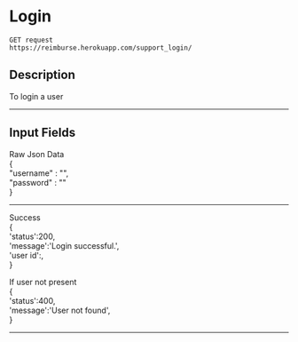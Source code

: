 # Login

    GET request
    https://reimburse.herokuapp.com/support_login/ 

## Description
To login a user

***

## Input Fields

Raw Json Data<br />
{<br />
 	"username" : "",<br />
 	"password" : ""<br />
}
    
***

Success<br />
{<br />
  	'status':200,<br />
  	'message':'Login successful.',<br />
  	'user id':,<br />
}<br />

If user not present<br />
{<br />
  	'status':400,<br />
  	'message':'User not found',<br />
}

***
